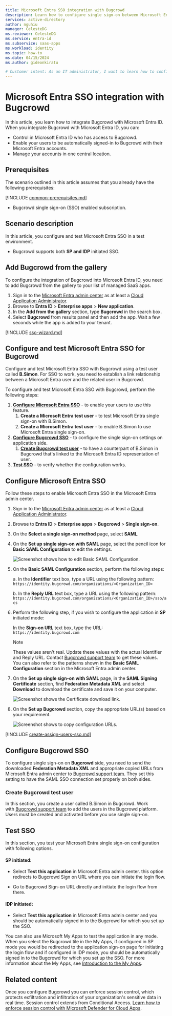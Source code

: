 ```yaml
---
title: Microsoft Entra SSO integration with Bugcrowd
description: Learn how to configure single sign-on between Microsoft Entra ID and Bugcrowd.
services: active-directory
author: nguhiu
manager: CelesteDG
ms.reviewer: CelesteDG
ms.service: entra-id
ms.subservice: saas-apps
ms.workload: identity
ms.topic: how-to
ms.date: 04/15/2024
ms.author: gideonkiratu

# Customer intent: As an IT administrator, I want to learn how to configure single sign-on between Microsoft Entra ID and Directory Services so that I can control who has access to Directory Services, enable automatic sign-in with Microsoft Entra accounts, and manage my accounts in one central location.
---
```


# Microsoft Entra SSO integration with Bugcrowd

In this article,  you learn how to integrate Bugcrowd with Microsoft Entra ID. When you integrate Bugcrowd with Microsoft Entra ID, you can:

* Control in Microsoft Entra ID who has access to Bugcrowd.
* Enable your users to be automatically signed-in to Bugcrowd with their Microsoft Entra accounts.
* Manage your accounts in one central location.

## Prerequisites

The scenario outlined in this article assumes that you already have the following prerequisites:

[!INCLUDE [common-prerequisites.md](~/identity/saas-apps/includes/common-prerequisites.md)]
* Bugcrowd single sign-on (SSO) enabled subscription.

## Scenario description

In this article,  you configure and test Microsoft Entra SSO in a test environment.

* Bugcrowd supports both **SP and IDP** initiated SSO.

## Add Bugcrowd from the gallery

To configure the integration of Bugcrowd into Microsoft Entra ID, you need to add Bugcrowd from the gallery to your list of managed SaaS apps.

1. Sign in to the [Microsoft Entra admin center](https://entra.microsoft.com) as at least a [Cloud Application Administrator](~/identity/role-based-access-control/permissions-reference.md#cloud-application-administrator).
1. Browse to **Entra ID** > **Enterprise apps** > **New application**.
1. In the **Add from the gallery** section, type **Bugcrowd** in the search box.
1. Select **Bugcrowd** from results panel and then add the app. Wait a few seconds while the app is added to your tenant.

[!INCLUDE [sso-wizard.md](~/identity/saas-apps/includes/sso-wizard.md)]

## Configure and test Microsoft Entra SSO for Bugcrowd

Configure and test Microsoft Entra SSO with Bugcrowd using a test user called **B.Simon**. For SSO to work, you need to establish a link relationship between a Microsoft Entra user and the related user in Bugcrowd.

To configure and test Microsoft Entra SSO with Bugcrowd, perform the following steps:

1. **[Configure Microsoft Entra SSO](#configure-microsoft-entra-sso)** - to enable your users to use this feature.
    1. **Create a Microsoft Entra test user** - to test Microsoft Entra single sign-on with B.Simon.
    1. **Create a Microsoft Entra test user** - to enable B.Simon to use Microsoft Entra single sign-on.
1. **[Configure Bugcrowd SSO](#configure-bugcrowd-sso)** - to configure the single sign-on settings on application side.
    1. **[Create Bugcrowd test user](#create-bugcrowd-test-user)** - to have a counterpart of B.Simon in Bugcrowd that's linked to the Microsoft Entra ID representation of user.
1. **[Test SSO](#test-sso)** - to verify whether the configuration works.

## Configure Microsoft Entra SSO

Follow these steps to enable Microsoft Entra SSO in the Microsoft Entra admin center.

1. Sign in to the [Microsoft Entra admin center](https://entra.microsoft.com) as at least a [Cloud Application Administrator](~/identity/role-based-access-control/permissions-reference.md#cloud-application-administrator).
1. Browse to **Entra ID** > **Enterprise apps** > **Bugcrowd** > **Single sign-on**.
1. On the **Select a single sign-on method** page, select **SAML**.
1. On the **Set up single sign-on with SAML** page, select the pencil icon for **Basic SAML Configuration** to edit the settings.

   ![Screenshot shows how to edit Basic SAML Configuration.](common/edit-urls.png "Basic Configuration")

1. On the **Basic SAML Configuration** section, perform the following steps:

    a. In the **Identifier** text box, type a URL using the following pattern:
    `https://identity.bugcrowd.com/organizations/<Organization_ID>`

    b. In the **Reply URL** text box, type a URL using the following pattern:
    `https://identity.bugcrowd.com/organizations/<Organization_ID>/sso/acs`

1. Perform the following step, if you wish to configure the application in **SP** initiated mode:

    In the **Sign-on URL** text box, type the URL:
    `https://identity.bugcrowd.com`

	> [!NOTE]
	> These values aren't real. Update these values with the actual Identifier and Reply URL. Contact [Bugcrowd support team](https://bugcrowd-support.freshdesk.com/support/tickets/new) to get these values. You can also refer to the patterns shown in the **Basic SAML Configuration** section in the Microsoft Entra admin center.

1. On the **Set up single sign-on with SAML** page, in the **SAML Signing Certificate** section, find **Federation Metadata XML** and select **Download** to download the certificate and save it on your computer.

	![Screenshot shows the Certificate download link.](common/metadataxml.png "Certificate")

1. On the **Set up Bugcrowd** section, copy the appropriate URL(s) based on your requirement.

	![Screenshot shows to copy configuration URLs.](common/copy-configuration-urls.png "Metadata")

[!INCLUDE [create-assign-users-sso.md](~/identity/saas-apps/includes/create-assign-users-sso.md)]

## Configure Bugcrowd SSO

To configure single sign-on on **Bugcrowd** side, you need to send the downloaded **Federation Metadata XML** and appropriate copied URLs from Microsoft Entra admin center to [Bugcrowd support team](https://bugcrowd-support.freshdesk.com/support/tickets/new). They set this setting to have the SAML SSO connection set properly on both sides.

### Create Bugcrowd test user

In this section, you create a user called B.Simon in Bugcrowd. Work with [Bugcrowd support team](https://bugcrowd-support.freshdesk.com/support/tickets/new) to add the users in the Bugcrowd platform. Users must be created and activated before you use single sign-on.

## Test SSO 

In this section, you test your Microsoft Entra single sign-on configuration with following options.
 
#### SP initiated:
 
* Select **Test this application** in Microsoft Entra admin center. this option redirects to Bugcrowd Sign on URL where you can initiate the login flow.  
 
* Go to Bugcrowd Sign-on URL directly and initiate the login flow from there.
 
#### IDP initiated:
 
* Select **Test this application** in Microsoft Entra admin center and you should be automatically signed in to the Bugcrowd for which you set up the SSO.
 
You can also use Microsoft My Apps to test the application in any mode. When you select the Bugcrowd tile in the My Apps, if configured in SP mode you would be redirected to the application sign-on page for initiating the login flow and if configured in IDP mode, you should be automatically signed in to the Bugcrowd for which you set up the SSO. For more information about the My Apps, see [Introduction to the My Apps](https://support.microsoft.com/account-billing/sign-in-and-start-apps-from-the-my-apps-portal-2f3b1bae-0e5a-4a86-a33e-876fbd2a4510).

## Related content

Once you configure Bugcrowd you can enforce session control, which protects exfiltration and infiltration of your organization's sensitive data in real time. Session control extends from Conditional Access. [Learn how to enforce session control with Microsoft Defender for Cloud Apps](/cloud-app-security/proxy-deployment-any-app).